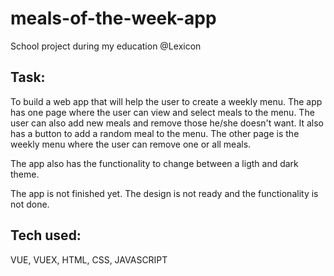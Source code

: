 # meals-of-the-week-app

School project during my education @Lexicon

## Task:

To build a web app that will help the user to create a weekly menu. 
The app has one page where the user can view and select meals to the menu. The user can also add new meals and remove those he/she doesn't want. It also has a button to add a random meal to the menu. 
The other page is the weekly menu where the user can remove one or all meals. 

The app also has the functionality to change between a ligth and dark theme.


The app is not finished yet. The design is not ready and the functionality is not done.

## Tech used: 
VUE, VUEX, HTML, CSS, JAVASCRIPT